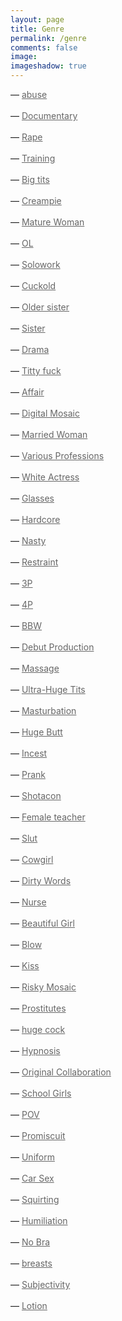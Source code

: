 ```yaml
---
layout: page
title: Genre
permalink: /genre
comments: false
image: 
imageshadow: true
---
```

<style>
a { color: #666;display:inline-block; margin:0; }
a:after {
  display:block;
  content: '';
  border-bottom: solid 3px #019fb6;  
  transform: scaleX(0);  
  transition: transform 250ms ease-in-out;
}
a:hover:after { transform: scaleX(1); }
a.fromRight:after{ transform-origin:100% 50%; }
a.fromLeft:after{  transform-origin:  0% 50%; }
</style>

<p>&#8212; <a class="fromLeft" href='/categories#abuse' title='abuse'>abuse</a></p>
<p>&#8212; <a class="fromLeft" href='/categories#Documentary' title='Documentary'>Documentary</a></p>
<p>&#8212; <a class="fromLeft" href='/categories#Rape' title='Rape'>Rape</a></p>
<p>&#8212; <a class="fromLeft" href='/categories#Training' title='Training'>Training</a></p>
<p>&#8212; <a class="fromLeft" href='/categories#Big-tits' title='Big tits'>Big tits</a></p>
<p>&#8212; <a class="fromLeft" href='/categories#Creampie' title='Creampie'>Creampie</a></p>
<p>&#8212; <a class="fromLeft" href='/categories#Mature-Woman' title='Mature Woman'>Mature Woman</a></p>
<p>&#8212; <a class="fromLeft" href='/categories#OL' title='OL'>OL</a></p>
<p>&#8212; <a class="fromLeft" href='/categories#Solowork' title='Solowork'>Solowork</a></p>
<p>&#8212; <a class="fromLeft" href='/categories#Cuckold' title='Cuckold'>Cuckold</a></p>
<p>&#8212; <a class="fromLeft" href='/categories#Older-sister' title='Older sister'>Older sister</a></p>
<p>&#8212; <a class="fromLeft" href='/categories#Sister' title='Sister'>Sister</a></p>
<p>&#8212; <a class="fromLeft" href='/categories#Drama' title='Drama'>Drama</a></p>
<p>&#8212; <a class="fromLeft" href='/categories#Titty-fuck' title='Titty fuck'>Titty fuck</a></p>
<p>&#8212; <a class="fromLeft" href='/categories#Affair' title='Affair'>Affair</a></p>
<p>&#8212; <a class="fromLeft" href='/categories#Digital-Mosaic' title='Digital Mosaic'>Digital Mosaic</a></p>
<p>&#8212; <a class="fromLeft" href='/categories#Married-Woman' title='Married Woman'>Married Woman</a></p>
<p>&#8212; <a class="fromLeft" href='/categories#Various-Professions' title='Various Professions'>Various Professions</a></p>
<p>&#8212; <a class="fromLeft" href='/categories#White-Actress' title='White Actress'>White Actress</a></p>
<p>&#8212; <a class="fromLeft" href='/categories#Glasses' title='Glasses'>Glasses</a></p>
<p>&#8212; <a class="fromLeft" href='/categories#Hardcore' title='Hardcore'>Hardcore</a></p>
<p>&#8212; <a class="fromLeft" href='/categories#Nasty' title='Nasty'>Nasty</a></p>
<p>&#8212; <a class="fromLeft" href='/categories#Restraint' title='Restraint'>Restraint</a></p>
<p>&#8212; <a class="fromLeft" href='/categories#3P' title='3P'>3P</a></p>
<p>&#8212; <a class="fromLeft" href='/categories#4P' title='4P'>4P</a></p>
<p>&#8212; <a class="fromLeft" href='/categories#BBW' title='BBW'>BBW</a></p>
<p>&#8212; <a class="fromLeft" href='/categories#Debut-Production' title='Debut Production'>Debut Production</a></p>
<p>&#8212; <a class="fromLeft" href='/categories#Massage' title='Massage'>Massage</a></p>
<p>&#8212; <a class="fromLeft" href='/categories#Ultra-Huge-Tits' title='Ultra-Huge Tits'>Ultra-Huge Tits</a></p>
<p>&#8212; <a class="fromLeft" href='/categories#Masturbation' title='Masturbation'>Masturbation</a></p>
<p>&#8212; <a class="fromLeft" href='/categories#Huge-Butt' title='Huge Butt'>Huge Butt</a></p>
<p>&#8212; <a class="fromLeft" href='/categories#Incest' title='Incest'>Incest</a></p>
<p>&#8212; <a class="fromLeft" href='/categories#Prank' title='Prank'>Prank</a></p>
<p>&#8212; <a class="fromLeft" href='/categories#Shotacon' title='Shotacon'>Shotacon</a></p>
<p>&#8212; <a class="fromLeft" href='/categories#Female-teacher' title='Female teacher'>Female teacher</a></p>
<p>&#8212; <a class="fromLeft" href='/categories#Slut' title='Slut'>Slut</a></p>
<p>&#8212; <a class="fromLeft" href='/categories#Cowgirl' title='Cowgirl'>Cowgirl</a></p>
<p>&#8212; <a class="fromLeft" href='/categories#Dirty-Words' title='Dirty Words'>Dirty Words</a></p>
<p>&#8212; <a class="fromLeft" href='/categories#Nurse' title='Nurse'>Nurse</a></p>
<p>&#8212; <a class="fromLeft" href='/categories#Beautiful-Girl' title='Beautiful Girl'>Beautiful Girl</a></p>
<p>&#8212; <a class="fromLeft" href='/categories#Blow' title='Blow'>Blow</a></p>
<p>&#8212; <a class="fromLeft" href='/categories#Kiss' title='Kiss'>Kiss</a></p>
<p>&#8212; <a class="fromLeft" href='/categories#Risky-Mosaic' title='Risky Mosaic'>Risky Mosaic</a></p>
<p>&#8212; <a class="fromLeft" href='/categories#Prostitutes' title='Prostitutes'>Prostitutes</a></p>
<p>&#8212; <a class="fromLeft" href='/categories#huge-cock' title='huge cock'>huge cock</a></p>
<p>&#8212; <a class="fromLeft" href='/categories#Hypnosis' title='Hypnosis'>Hypnosis</a></p>
<p>&#8212; <a class="fromLeft" href='/categories#Original-Collaboration' title='Original Collaboration'>Original Collaboration</a></p>
<p>&#8212; <a class="fromLeft" href='/categories#School-Girls' title='School Girls'>School Girls</a></p>
<p>&#8212; <a class="fromLeft" href='/categories#POV' title='POV'>POV</a></p>
<p>&#8212; <a class="fromLeft" href='/categories#Promiscuity' title='Promiscuity'>Promiscuit</a></p>
<p>&#8212; <a class="fromLeft" href='/categories#Uniform' title='Uniform'>Uniform</a></p>
<p>&#8212; <a class="fromLeft" href='/categories#Car-Sex' title='Car Sex'>Car Sex</a></p>
<p>&#8212; <a class="fromLeft" href='/categories#Squirting' title='Squirting'>Squirting</a></p>
<p>&#8212; <a class="fromLeft" href='/categories#Humiliation' title='Humiliation'>Humiliation</a></p>
<p>&#8212; <a class="fromLeft" href='/categories#No-Bra' title='No Bra'>No Bra</a></p>
<p>&#8212; <a class="fromLeft" href='/categories#breasts' title='breasts'>breasts</a></p>
<p>&#8212; <a class="fromLeft" href='/categories#Subjectivity' title='Subjectivity'>Subjectivity</a></p>
<p>&#8212; <a class="fromLeft" href='/categories#Lotion' title='Lotion'>Lotion</a></p>
